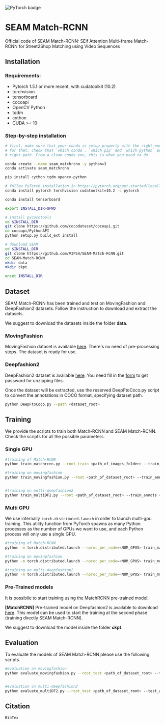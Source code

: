 <!--[![PWC](https://img.shields.io/endpoint.svg?url=https://paperswithcode.com/badge/transformer-networks-for-trajectory/trajectory-prediction-on-ethucy)](https://paperswithcode.com/sota/trajectory-prediction-on-ethucy?p=transformer-networks-for-trajectory)-->
![PyTorch badge](https://img.shields.io/static/v1?label=pytorch&message=1.5.1&color=%3CCOLOR%3E)
# SEAM Match-RCNN
Official code of SEAM Match-RCNN: SElf Attention Multi-frame Match-RCNN for Street2Shop Matching using Video Sequences


## Installation

### Requirements:
- Pytorch 1.5.1 or more recent, with cudatoolkit (10.2)
- torchvision
- tensorboard
- cocoapi
- OpenCV Python
- tqdm
- cython
- CUDA >= 10

### Step-by-step installation

```bash
# first, make sure that your conda is setup properly with the right environment
# for that, check that `which conda`, `which pip` and `which python` points to the
# right path. From a clean conda env, this is what you need to do

conda create --name seam_matchrcnn -y python=3
conda activate seam_matchrcnn

pip install cython tqdm opencv-python

# follow PyTorch installation in https://pytorch.org/get-started/locally/
conda install pytorch torchvision cudatoolkit=10.2 -c pytorch

conda install tensorboard

export INSTALL_DIR=$PWD

# install pycocotools
cd $INSTALL_DIR
git clone https://github.com/cocodataset/cocoapi.git
cd cocoapi/PythonAPI
python setup.py build_ext install

# download SEAM
cd $INSTALL_DIR
git clone https://github.com/VIPS4/SEAM-Match-RCNN.git
cd SEAM-Match-RCNN
mkdir data
mkdir ckpt

unset INSTALL_DIR
```
## Dataset

SEAM Match-RCNN has been trained and test on MovingFashion and DeepFashion2 datasets.
Follow the instruction to download and extract the datasets.

We suggest to download the datasets inside the folder **data**.

### MovingFashion

MovingFashion dataset is available [here](https://movingfashion.github.io/).
There's no need of pre-processing steps. The dataset is ready for use. 

### Deepfashion2
DeepFashion2 dataset is available [here](https://drive.google.com/drive/folders/125F48fsMBz2EF0Cpqk6aaHet5VH399Ok?usp=sharing). You need fill in the [form](https://docs.google.com/forms/d/e/1FAIpQLSeIoGaFfCQILrtIZPykkr8q_h9qQ5BoTYbjvf95aXbid0v2Bw/viewform?usp=sf_link) to get password for unzipping files.


Once the dataset will be extracted, use the reserved DeepFtoCoco.py script to convert the annotations in COCO format, specifying dataset path.
```bash
python DeepFtoCoco.py --path <dataset_root>
```



## Training
We provide the scripts to train both Match-RCNN and SEAM Match-RCNN. Check the scripts for all the possible parameters.

### Single GPU
```bash
#training of Match-RCNN
python train_matchrcnn.py --root_train <path_of_images_folder> --train_annots <json_path> --save_path <save_path> 

#training on movingfashion
python train_movingfashion.py --root <path_of_dataset_root> --train_annots <json_path> --test_annots <json_path> --pretrained_path <path_of_matchrcnn_model>


#training on multi-deepfashion2
python train_multiDF2.py --root <path_of_dataset_root> --train_annots <json_path> --test_annots <json_path> --pretrained_path <path_of_matchrcnn_model>
```


### Multi GPU
We use internally ```torch.distributed.launch``` in order to launch multi-gpu training. This utility function from PyTorch spawns as many Python processes as the number of GPUs we want to use, and each Python process will only use a single GPU.

```bash
#training of Match-RCNN
python -m torch.distributed.launch --nproc_per_node=<NUM_GPUS> train_matchrcnn.py --root_train <path_of_images_folder> --train_annots <json_path> --save_path <save_path>

#training on movingfashion
python -m torch.distributed.launch --nproc_per_node=<NUM_GPUS> train_movingfashion.py --root <path_of_dataset_root> --train_annots <json_path> --test_annots <json_path> --pretrained_path <path_of_matchrcnn_model> 

#training on multi-deepfashion2
python -m torch.distributed.launch --nproc_per_node=<NUM_GPUS> train_multiDF2.py --root <path_of_dataset_root> --train_annots <json_path> --test_annots <json_path> --pretrained_path <path_of_matchrcnn_model> 
```


### Pre-Trained models
It is possibile to start training using the MatchRCNN pre-trained model.

**[MatchRCNN]** Pre-trained model on Deepfashion2 is available to download [here](https://bit.ly/3m3y6C4). This model can be used to start the training at the second phase (training directly SEAM Match-RCNN).

<!--**[SEAM Match-RCNN]** Pre-trained model on MovingFashion is available to download [here](http://bit.ly/...).  -->

<!-- **[SEAM Match-RCNN]** Pre-trained model on MultiDeepfashion2 is available to download [here](http://bit.ly/3j8Vc9W).-->

We suggest to download the model inside the folder **ckpt**. 

## Evaluation
To evaluate the models of SEAM Match-RCNN please use the following scripts.

```bash
#evaluation on movingfashion
python evaluate_movingfashion.py --root_test <path_of_dataset_root> --test_annots <json_path> --ckpt_path <checkpoint_path>


#evaluation on multi-deepfashion2
python evaluate_multiDF2.py --root_test <path_of_dataset_root> --test_annots <json_path> --ckpt_path <checkpoint_path>
```

## Citation
```
BibTex
```

